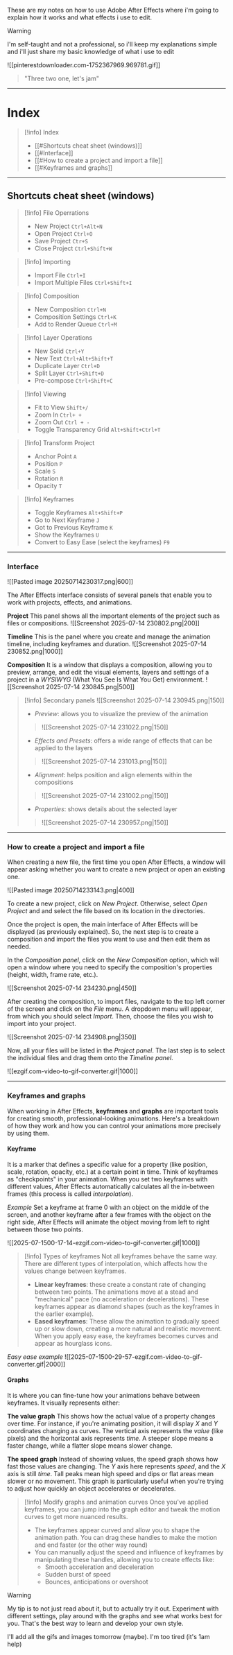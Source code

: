 These are my notes on how to use Adobe After Effects where i'm going to explain how it works and what effects i use to edit.

>[!warning]
>I'm self-taught and not a professional, so i'll keep my explanations simple and i'll just share my basic knowledge of what i use to edit

![[pinterestdownloader.com-1752367969.969781.gif]]

>"Three two one, let's jam"

---
# Index

>[!info] Index
>- [[#Shortcuts cheat sheet (windows)]]
>- [[#Interface]] 
>- [[#How to create a project and import a file]]
>- [[#Keyframes and graphs]]

---

## Shortcuts cheat sheet (windows)

>[!info] File Operrations
>- New Project `Ctrl+Alt+N`
>- Open Project `Ctrl+O`
>- Save Project `Ctr+S`
>- Close Project `Ctrl+Shift+W`

>[!info] Importing
>- Import File `Ctrl+I`
>- Import Multiple Files `Ctrl+Shift+I`

>[!info] Composition
>- New Composition `Ctrl+N`
>- Composition Settings `Ctrl+K`
>- Add to Render Queue `Ctrl+M`

>[!info] Layer Operations
>- New Solid `Ctrl+Y`
>- New Text `Ctrl+Alt+Shift+T`
>- Duplicate Layer `Ctrl+D`
>- Split Layer `Ctrl+Shift+D`
>- Pre-compose `Ctrl+Shift+C`

>[!info] Viewing
>- Fit to View `Shift+/`
>- Zoom In `Ctrl+ +`
>- Zoom Out `Ctrl + -`
>- Toggle Transparency Grid `Alt+Shift+Ctrl+T`

>[!info] Transform Project
>- Anchor Point `A`
>- Position `P`
>- Scale `S`
>- Rotation `R`
>- Opacity `T`

>[!info] Keyframes
>- Toggle Keyframes `Alt+Shift+P`
>- Go to Next Keyframe `J`
>- Got to Previous Keyframe `K`
>- Show the Keyframes `U`
>- Convert to Easy Ease (select the keyframes) `F9`

---
### Interface

![[Pasted image 20250714230317.png|600]]

The After Effects interface consists of several panels that enable you to work with projects, effects, and animations.

**Project**
This panel shows all the important elements of the project such as files or compositions.
![[Screenshot 2025-07-14 230802.png|200]]

**Timeline**
This is the panel where you create and manage the animation timeline, including keyframes and duration.
![[Screenshot 2025-07-14 230852.png|1000]]

**Composition**
It is a window that displays a composition, allowing you to preview, arrange, and edit the visual elements, layers and settings of a project in a *WYSIWYG* (What You See Is What You Get) environment.
![[Screenshot 2025-07-14 230845.png|500]]


>[!info] Secondary panels
>![[Screenshot 2025-07-14 230945.png|150]]
>- *Preview*: allows you to visualize the preview of the animation
>>![[Screenshot 2025-07-14 231022.png|150]]
>- *Effects and Presets*: offers a wide range of effects that can be applied to the layers
>>![[Screenshot 2025-07-14 231013.png|150]]
>- *Alignment*: helps position and align elements within the compositions
>>![[Screenshot 2025-07-14 231002.png|150]]
>- *Properties*: shows details about the selected layer
>>![[Screenshot 2025-07-14 230957.png|150]]

---
### How to create a project and import a file

When creating a new file, the first time you open After Effects, a window will appear asking whether you want to create a new project or open an existing one.

![[Pasted image 20250714233143.png|400]]

To create a new project, click on *New Project*. Otherwise, select *Open Project* and and select the file based on its location in the directories.

Once the project is open, the main interface of After Effects will be displayed (as previously explained). So, the next step is to create a composition and import the files you want to use and then edit them as needed.

In the *Composition panel*, click on the *New Composition* option, which will open a window where you need to specify the composition's properties (height, width, frame rate, etc.).

![[Screenshot 2025-07-14 234230.png|450]]

After creating the composition, to import files, navigate to the top left corner of the screen and click on the *File* menu. A dropdown menu will appear, from which you should select *Import*. Then, choose the files you wish to import into your project.

![[Screenshot 2025-07-14 234908.png|350]]

Now, all your files will be listed in the *Project panel*. The last step is to select the individual files and drag them onto the *Timeline panel*.

![[ezgif.com-video-to-gif-converter.gif|1000]]

---
### Keyframes and graphs

When working in After Effects, **keyframes** and **graphs** are important tools for creating smooth, professional-looking animations. Here's a breakdown of how they work and how you can control your animations more precisely by using them.

#### Keyframe
It is a marker that defines a specific value for a property (like position, scale, rotation, opacity, etc.) at a certain point in time. 
Think of keyframes as "checkpoints" in your animation. When you set two keyframes with different values, After Effects automatically calculates all the in-between frames (this process is called *interpolation*).

*Example*
Set a keyframe at frame $0$ with an object on the middle of the screen, and another keyframe after a few frames with the object on the right side, After Effects will animate the object moving from left to right between those two points.

![[2025-07-1500-17-14-ezgif.com-video-to-gif-converter.gif|1000]]

>[!info] Types of keyframes
>Not all keyframes behave the same way. There are different types of interpolation, which affects how the values change between keyframes.
>- **Linear keyframes**: these create a constant rate of changing between two points. The animations move at a stead and "mechanical" pace (no acceleration or decelerations). These keyframes appear as diamond shapes (such as the keyframes in the earlier example).
>- **Eased keyframes**: These allow the animation to gradually speed up or slow down, creating a more natural and realistic movement. When you apply easy ease, the keyframes becomes curves and appear as hourglass icons.

*Easy ease example*
![[2025-07-1500-29-57-ezgif.com-video-to-gif-converter.gif|2000]]

#### Graphs
It is where you can fine-tune how your animations behave between keyframes.
It visually represents either:

**The value graph**
This shows how the actual value of a property changes over time. For instance, if you're animating position, it will display $X$ and $Y$ coordinates changing as curves. The vertical axis represents the *value* (like pixels) and the horizontal axis represents *time*.
A steeper slope means a faster change, while a flatter slope means slower change.

**The speed graph**
Instead of showing values, the speed graph shows how fast those values are changing. The $Y$ axis here represents *speed*, and the $X$ axis is still *time*. Tall peaks mean high speed and dips or flat areas mean slower or no movement. This graph is particularly useful when you're trying to adjust how quickly an object accelerates or decelerates.

>[!info] Modify graphs and animation curves
>Once you've applied keyframes, you can jump into the graph editor and tweak the motion curves to get more nuanced results.
>- The keyframes appear curved and allow you to shape the animation path. You can drag these handles to make the motion and end faster (or the other way round)
>- You can manually adjust the speed and influence of keyframes by manipulating these handles, allowing you to create effects like:
>	- Smooth acceleration and deceleration
>	- Sudden burst of speed
>	- Bounces, anticipations or overshoot

>[!warning]
>My tip is to not just read about it, but to actually try it out. Experiment with different settings, play around with the graphs and see what works best for you. That's the best way to learn and develop your own style.

I'll add all the gifs and images tomorrow (maybe). I'm too tired (it's 1am help)